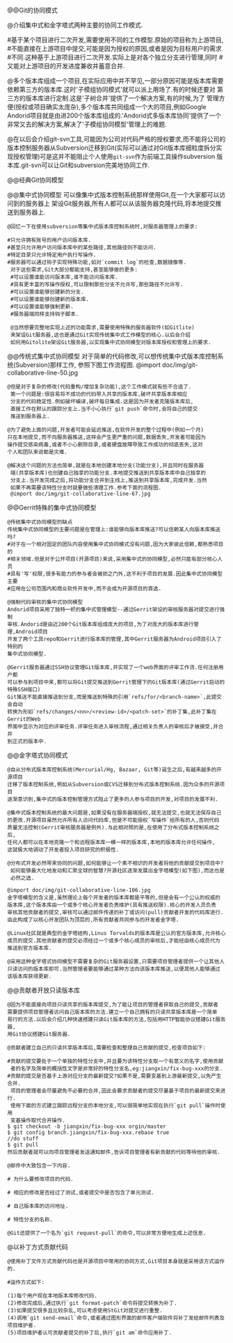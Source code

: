 @@Git的协同模式

@介绍集中式和金字塔式两种主要的协同工作模式.

#基于某个项目进行二次开发,需要使用不同的工作模型.原始的项目称为上游项目,
#不能直接在上游项目中提交,可能是因为授权的原因,或者是因为目标用户的需求
#不同.这种基于上游项目进行二次开发.实际上是对各个独立分支进行管理,同时
#又能对上游项目的开发进度兼收并蓄意合并.

@多个版本库组成一个项目,在实际应用中并不罕见,一部分原因可能是版本库需要
 依赖第三方的版本库.这时'子模组协同模式'就可以派上用场了.有的时候还要对
 第三方的版本库进行定制.这是'子树合并'提供了一个解决方案,有的时候,为了
 管理方便(授权或项目确实太庞杂),多个版本库共同组成一个大的项目,例如Google
 Andorid项目就是由进200个版本库组成的.'Andorid式多版本库协同'提供了一个
 非常又去的解决方案,解决了'子模组协同模型'管理上的难题.

@在以后会介绍git-svn工具,可能因为公司对代码严格的授权要求,而不能将公司的
 版本控制服务器从Subversion迁移到Git(实际可以通过对Git版本库细粒度拆分实
 现授权管理)可是这并不能阻止个人使用`git-svn`作为前端工具操作subversion
 版本库.git-svn可以让Git和subversion完美地协同工作.


@@经典Git协同模型

@@集中式协同模型
	可以像集中式版本控制系统那样使用Git,在一个大家都可以访问到的服务器上
	架设Git服务器,所有人都可以从该服务器克隆代码,将本地提交推送到服务器上.

	@回忆一下在使用subversion等集中式版本库控制系统时,对服务器管理上的要求:

	#只允许拥有账号的用户访问版本库.
	#甚至只允许用户访问版本库中的某些路径,其他路径则不能访问.
	#特定目录只允许特定用户执行写操作.
	#服务器可以通过钩子实现特殊功能,如对`commit log`的检查,数据镜像等.
	 对于这些需求,Git大部分都能支持,甚至能够做的更多:
	 #可以设置谁能访问版本库,谁不能访问版本库.
	 #具有更丰富的写操作授权,可以限制那些分支不允许写,那些路径不允许写.
	 #可以设置谁能够创建新的分支.
	 #可以设置谁能够创建新的版本库.
	 #可以设置谁能够强制更新.
	 #服务器端同样支持钩子脚本.

	 @当然想要完整地实现上述的功能需求,需要使用特殊的服务器软件(如Gitlite)
	 来架设Git服务器,这也是通过Git实现传统集中式工作模型的核心.以后会介绍
	 如何用Gitolite架设Git服务器,以实现集中式协同模型对版本库授权和管理上的要求.

@@传统式集中式协同模型
	对于简单的代码修改,可以想传统集中式版本库控制系统(Subversion)那样工作,
	参照下图工作流程图.
	@import doc/img/git-collaborative-line-50.jpg

	@但是对于复杂的修改(代码重构/增加复杂功能),这个工作模式就有些不合适了.
	 第一个问题是:很容易将不成功的代码带入共享的版本库,破坏共享版本库相应
	 分支的代码稳定性.例如破坏编译,破坏每日集成.这是因为开发者克隆版本库后,
	 直接工作在默认的跟踪分支上.当不小心执行`git push`命令时,会将自己的提交
	 推送到服务器上.

	@为了避免上面的问题,开发者可能会延迟推送,在软件开发的整个过程中(例如一个月)
	只在本地提交,而不向服务器推送,这样会产生更严重的问题,数据丢失,开发者可能因为
	操作提交感染病毒,或者不小心删除目录,或者硬盘故障导致工作成功的彻底丢失,这对
	个人和团队来说都是灾难.

	@解决这个问题的方法也简单,就是在本地创建本地分支(功能分支),并且同时在服务器
	 端(共享版本库)也创建自己独享的功能分支.本地提交推送到共享版本库中自己独享的
	 分支上.当开发完成之后,将功能分支合并到主线上,推送到共享版本库,完成开发.当然
	 如果不再需要该特性分支时就要做些清理工作.参考下面的流程图.
	 @import doc/img/git-collaborative-line-67.jpg

@@Gerrit特殊的集中式协同模型

	@传统集中式协同模型的缺点
	传统集中式协同模型的主要问题是在管理上:谁能够向版本库推送?可以信赖某人向版本库推送吗?
	#对于在一个相对固定的团队内容使用集中式协同模式没有问题,因为大家彼此信赖,都熟悉项目的
	#相关领域.但是对于公开项目(开源项目)来说,采用集中式的协同模型,必然只能有部分核心人员
	#具有'写'权限,很多有能力的参与者会被拒之门外,这不利于项目的发展.因此集中式协同模型主要
	#应用在公司范围内和商业软件开发中,而不会成为开源项目的首选.

	@强制代码审核的集中式协同模型
	Andorid项目采用了独特一帜的集中式管理模型--通过Gerrit架设的审核服务器对提交进行强制
	审核.Andorid是由近200个Git版本库组成庞大的项目,为了对庞大的版本库进行管理,Android项目
	开发了两个工具repo和Gerrit进行版本库的管理,其中Gerrit服务器为Android项目引入了特别的
	集中式协同模型.

	@Gerrit服务器通过SSH协议管理Git版本库,并实现了一个web界面的评审工作流.任何注册用户都
	可以参与到项目中来,都可以将Git提交推送到Gerrit管理下的Git版本库(通过Gerrit启动的特殊SSH端口)
	Git推送不能直接推送到分支,而是推送到特殊的引用`refs/for/<branch-name>`,此提交会自动
	转换为形如`refs/changes/<nn>/<review-id>/<patch-set>`的补丁集,此补丁集在Gerrit的Web
	界面中显示为对应的评审任务.评审任务进入审核流程,通过相关负责人的审核后才被接受,并合并
	到正式的版本中.

@@金字塔式协同模式

	@自从分布式版本库控制系统(Mercurial/Hg, Bazaar, Git等)诞生之后,有越来越多的开源项目
	迁移了版本控制系统,例如从Subversion或CVS迁移到分布式版本控制系统.因为众多的开源项目
	逐渐意识到,集中式的版本控制管理方式阻止了更多的人参与项目的开发,对项目的发展不利.

	@集中式版本控制系统的最大问题是,如果没有在服务器端授权,就无法提交,也就无法保存自己
	的更改.开源项目虽然允许所有人访问代码库,但是不可能授权`写操作`给所有的人,否则代码
	质量无法控制(Gerrit审核服务器是例外).与此相对照的是,在使用了分布式版本控制系统之后,
	任何人都可以在本地克隆一个和远程版本库一模一样的版本库,本地的版本库允许任何操作,
	这就极大地调动了开发者投入项目研究的积极性.

	@分布式开发必然带来协同的问题,如何能够让一个素不相识的开发者将他的贡献提交到项目中?
	 如何能够最大化地发动和汇聚全球的智慧?开源社区逐渐发展出金字塔模型(如下图),而这也是
	 必然之选.

	@import doc/img/git-collaborative-line-106.jpg
	金字塔模型的含义是,虽然理论上每个开发者的版本库都是平等的,但是会有一个公认的权威的
	版本库,这个版本库由一个或多个核心开发者负责维护(具有推送权限).核心的开发人员负责
	审核其他贡献者的提交,审核可以通过邮件传递的补丁或访问(pull)贡献者开发的代码库进行.
	由此构成了以核心开发团队为顶层的,所有贡献者共同参与的开发者金字塔.

	@Linux社区就是典型的金字塔结构,Linus Torvalds的版本库是公认的官方版本库,允许核心
	成员的提交.其他贡献者的提交必须经过一个或多个核心成员的审核后,才能经由核心成员代为
	推送到官方版本库.

	@采用这种金字塔式协同模型不需要复杂的Git服务器设置,只需要项目管理者提供一个让其他人
	只读访问的版本库即可.当然管理者要能够通过某种方法向该版本库推送,以便其他人能够通过
	该版本库获得更新.

@@贡献者开放只读版本库

	@因为不能直接向项目只读共享的版本库提交,为了能让项目的管理者获取自己的提交,贡献者
	需要提供项目管理者访问自己版本库的方法.建立一个自己拥有的只读共享版本库是一个简单
	易行的方法.以后会介绍几种快速搭建只读Git版本库的方法,包括用HTTP智能协议搭建Git服务器,
	用Git协议搭建Git服务器.

	@贡献者建立自己的只读共享版本库后,需要检查和整理自己贡献的提交,检查项目如下:

	#贡献的提交要处于一个单独的特性分支中,并且要为该特性分支取一个有意义的名字,使用贡献
	 者的名字及简单的概括性文字是非常好的特性分支名,eg:jiangxin/fix-bug-xxx的分支.
	#贡献的提交是否基于上游对应分支的最新提交?如果不是,需要变基到上游最新提交,以免产生合并.
	 项目的管理者会尽量避免不必要的合并,因此会要求贡献者的提交尽量基于项目的最新提交来进行.
	 使用下面的方式建立跟踪远程分支的本地分支,可以很简单地实现在执行`git pull`操作时使用
	 变基操作取代合并操作.
	$ git checkout -b jiangxin/fix-bug-xxx orgin/master
	$ git config branch.jiangxin/fix-bug-xxx.rebase true
	//do stuff
	$ git pull
	然后贡献者就可以向项目管理者发送通知邮件,告诉项目管理者有新贡献的代码等待他的审核.

	@邮件中大致包含一下内容.

	# 为什么要修改项目的代码.

	# 相应的修改是否经过了测试,或者提交中是否包含了单元测试.

	# 自己版本库的访问地址.

	# 特性分支的名称.

	@Git还提供了一个名为`git request-pull`的命令,可以非常方便地生成上述信息.

@以补丁方式贡献代码

	@使用补丁文件方式贡献代码也是开源项目中常用的协同方式,Git项目本身就是采用该方式运作的.

	#运作方式如下:

	(1)每个用户现在本地版本库修改代码.
	(2)修改完成后,通过执行`git format-patch`命令将提交转换为补丁.
	(3)如果提交很多且比较杂乱,可以考虑使用StGit对提交进行重整.
	(4)调用`git send-email`命令,或者通过图形界面的邮件客户端软件将补丁发给邮件列表及项目维护者.
	(5)项目维护者认可贡献者提交的补丁后,执行`git am`命令应用补丁.
